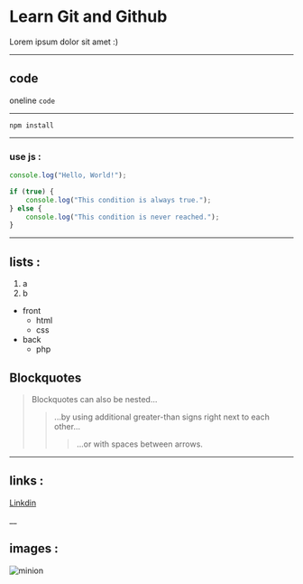 # Learn Git and Github

<P>Lorem ipsum dolor sit amet :)</p>

___

## code
oneline `code`

___

```
npm install

```

___

### use js :

```javascript
console.log("Hello, World!");

if (true) {
    console.log("This condition is always true.");
} else {
    console.log("This condition is never reached.");
}

```

***

## lists :

1. a
2. b

- front
    - html
    - css
- back
    - php


## Blockquotes


> Blockquotes can also be nested...
>> ...by using additional greater-than signs right next to each other...
> > > ...or with spaces between arrows.

___

## links :

[Linkdin](https://www.linkedin.com/feed/?trk=guest_homepage-basic_nav-header-signin)

__

## images :

![minion](https://octodex.github.com/images/minion.png)
